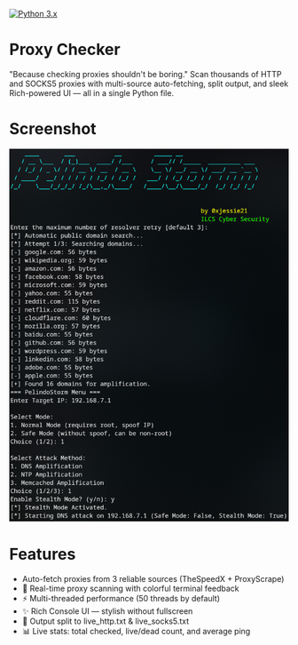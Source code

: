 [![Python 3.x](https://img.shields.io/badge/python-3.x-yellow.svg)](https://www.python.org/)

# Proxy Checker
"Because checking proxies shouldn't be boring."
Scan thousands of HTTP and SOCKS5 proxies with multi-source auto-fetching, split output, and sleek Rich-powered UI — all in a single Python file.

# Screenshot
![Pelindo Storm](https://github.com/0xjessie21/Pelindo-Storm/blob/main/PStorm.png)

# Features
* Auto-fetch proxies from 3 reliable sources (TheSpeedX + ProxyScrape)
* 🔎 Real-time proxy scanning with colorful terminal feedback
* ⚡ Multi-threaded performance (50 threads by default)
* ✨ Rich Console UI — stylish without fullscreen
* 📄 Output split to live_http.txt & live_socks5.txt
* 📊 Live stats: total checked, live/dead count, and average ping

